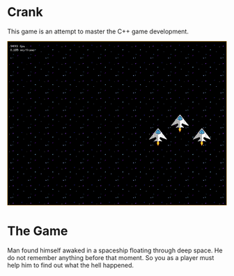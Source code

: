 Crank
=====

This game is an attempt to master the C++ game development.

![Latest Screenshot](public/img/crank-world-15032015.png)

# The Game

Man found himself awaked in a spaceship floating through deep space. He do not
remember anything before that moment. So you as a player must help him to find
out what the hell happened.
